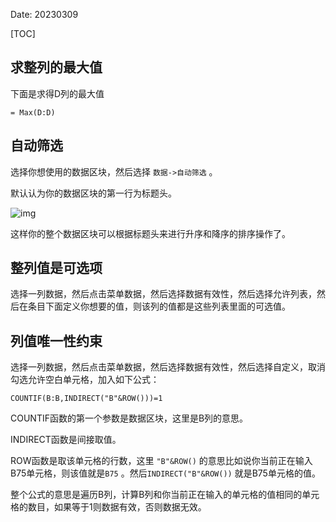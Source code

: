 Date: 20230309

[TOC]

## 求整列的最大值

下面是求得D列的最大值

```
= Max(D:D)
```

## 自动筛选

选择你想使用的数据区块，然后选择 `数据->自动筛选` 。

默认认为你的数据区块的第一行为标题头。

![img]({static}/images/2021/libreoffice_1.png)

这样你的整个数据区块可以根据标题头来进行升序和降序的排序操作了。

## 整列值是可选项

选择一列数据，然后点击菜单数据，然后选择数据有效性，然后选择允许列表，然后在条目下面定义你想要的值，则该列的值都是这些列表里面的可选值。

## 列值唯一性约束

选择一列数据，然后点击菜单数据，然后选择数据有效性，然后选择自定义，取消勾选允许空白单元格，加入如下公式：

```
COUNTIF(B:B,INDIRECT("B"&ROW()))=1
```

COUNTIF函数的第一个参数是数据区块，这里是B列的意思。

INDIRECT函数是间接取值。

ROW函数是取该单元格的行数，这里 `"B"&ROW()` 的意思比如说你当前正在输入B75单元格，则该值就是`B75` 。然后`INDIRECT("B"&ROW())` 就是B75单元格的值。

整个公式的意思是遍历B列，计算B列和你当前正在输入的单元格的值相同的单元格的数目，如果等于1则数据有效，否则数据无效。

